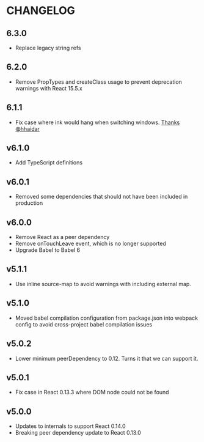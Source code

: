 # CHANGELOG

## 6.3.0

- Replace legacy string refs

## 6.2.0

- Remove PropTypes and createClass usage to prevent deprecation
  warnings with React 15.5.x

## 6.1.1

- Fix case where ink would hang when switching windows. [Thanks @hhaidar](https://github.com/vigetlabs/react-ink/pull/30)

## v6.1.0

- Add TypeScript definitions

## v6.0.1

- Removed some dependencies that should not have been included in production

## v6.0.0

- Remove React as a peer dependency
- Remove onTouchLeave event, which is no longer supported
- Upgrade Babel to Babel 6

## v5.1.1

- Use inline source-map to avoid warnings with including external map.

## v5.1.0

- Moved babel compilation configuration from package.json into webpack
  config to avoid cross-project babel compilation issues

## v5.0.2

- Lower minimum peerDependency to 0.12. Turns it that we can support
  it.

## v5.0.1

- Fix case in React 0.13.3 where DOM node could not be found

## v5.0.0

- Updates to internals to support React 0.14.0
- Breaking peer dependency update to React 0.13.0
